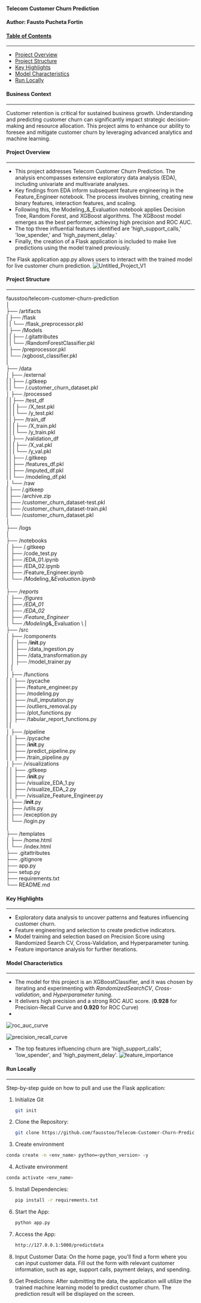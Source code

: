 #### **Telecom Customer Churn Prediction**
#### Author: **Fausto Pucheta Fortin**


#### <u>**Table of Contents**</u>
---
- [Project Overview](#Project-Overview)
- [Project Structure](#Project-Structure)
- [Key Highlights](#Key-Highlights)
- [Model Characteristics](#Model-Characteristics)
- [Run Locally](#Run-Locally)


#### **Business Context**
---
Customer retention is critical for sustained business growth. Understanding and predicting customer churn can significantly impact strategic decision-making and resource allocation. This project aims to enhance our ability to foresee and mitigate customer churn by leveraging advanced analytics and machine learning.


#### **Project Overview**
---
- This project addresses Telecom Customer Churn Prediction. The analysis encompasses extensive exploratory data analysis (EDA), including univariate and multivariate analyses.
- Key findings from EDA inform subsequent feature engineering in the Feature_Engineer notebook. The process involves binning, creating new binary features, interaction features, and scaling.
-  Following this, the Modeling_&_Evaluation notebook applies Decision Tree, Random Forest, and XGBoost algorithms. The XGBoost model emerges as the best performer, achieving high precision and ROC AUC.
-  The top three influential features identified are 'high_support_calls,' 'low_spender,' and 'high_payment_delay.' 
- Finally, the creation of a Flask application is included to make live predictions using the model trained previously.

The Flask application app.py allows users to interact with the trained model for live customer churn prediction.
![Untitled_Project_V1](https://github.com/fausstoo/Telecom-Customer-Churn-Prediction/assets/59534169/9d0ba389-91ae-4612-965e-576227772f69)


#### **Project Structure** 
---
fausstoo/telecom-customer-churn-prediction \
│ \
├── /artifacts \
|   ├── /flask \
|   |   └── /flask_preprocessor.pkl \
|   ├── /Models \
|   |   ├── /.gitattributes \
|   |   └── /RandomForestClassifier.pkl \
|   ├── /preprocessor.pkl \
|   └── /xgboost_classifier.pkl \
| \
├── /data \
│   ├── /external \
|   |   ├── /.gitkeep \
|   |   └── /.customer_churn_dataset.pkl \
│   ├── /processed \
|   |   ├── /test_df \
|   |   |   ├── /X_test.pkl \
|   |   |   └── /y_test.pkl \
|   |   ├── /train_df \
|   |   |   ├── /X_train.pkl \
|   |   |   └── /y_train.pkl \
|   |   ├── /validation_df \
|   |   |   ├── /X_val.pkl \
|   |   |   └── /y_val.pkl \
|   |   ├── /.gitkeep \
|   |   ├── /features_df.pkl \
|   |   ├── /imputed_df.pkl \
|   |   └── /modeling_df.pkl \
│   └── /raw \
|      ├── /.gitkeep \
|      ├── /archive.zip \
|      ├── /customer_churn_dataset-test.pkl \
|      ├── /customer_churn_dataset-train.pkl \
|      └── /customer_churn_dataset.pkl \
│ \
├── /logs \
│ \
├── /notebooks \
│   ├── /.gitkeep \
│   ├── /code_test.py \
│   ├── /EDA_01.ipynb \
│   ├── /EDA_02.ipynb \
│   ├── /Feature_Engineer.ipynb \
│   └── /Modeling_&_Evaluation.ipynb \
│ \
├── /reports \
│   ├── /figures \
│   ├── /EDA_01 \
│   ├── /EDA_02 \
│   ├── /Feature_Engineer \
│   └── /Modeling_&_Evaluation \ 
| \
├── /src \
│   ├── /components \
│   │   ├── /__init__.py \
│   │   ├── /data_ingestion.py \
│   │   ├── /data_transformation.py \
│   │   ├── /model_trainer.py \
│   | \
│   ├── /functions \
|   │   ├── /pycache \
|   │   ├── /feature_engineer.py \
|   │   ├── /modeling.py \
|   │   ├── /null_imputation.py \
|   │   ├── /outliers_removal.py \
|   │   ├── /plot_functions.py \
|   │   ├── /tabular_report_functions.py \
|   | \
│   ├── /pipeline \
|   │   ├── /pycache \
|   │   ├── /__init__.py \
|   │   ├── /predict_pipeline.py \
|   │   ├── /train_pipeline.py \
│   ├── /visualizations \
|   │   ├── .gitkeep \
|   │   ├── /__init__.py \
|   │   ├── /visualize_EDA_1.py \
|   │   ├── /visualize_EDA_2.py \
|   │   ├── /visualize_Feature_Engineer.py \
│   ├── /__init__.py \
│   ├── /utils.py \
│   ├── /exception.py \
│   └── /login.py \
│ \
├── /templates \
│   ├── /home.html \
│   └── /index.html \
├── .gitattributes \
├── .gitignore \
├── app.py \
├── setup.py \
├── requirements.txt \
└── README.md 

#### **Key Highlights**
---
- Exploratory data analysis to uncover patterns and features influencing customer churn.
- Feature engineering and selection to create predictive indicators.
- Model training and selection based on Precision Score using Randomized Search CV, Cross-Validation, and Hyperparameter tuning.
- Feature importance analysis for further iterations.


#### **Model Characteristics**
---
- The model for this project is an XGBoostClassifier, and it was chosen by iterating and experimenting with *RandomizedSearchCV*, *Cross-validation*, and *Hyperparameter tuning*.
- It delivers high precision and a strong ROC AUC score. (**0.928** for Precision-Recall Curve and **0.920** for ROC Curve)
- 
![roc_auc_curve](https://github.com/fausstoo/Telecom-Customer-Churn-Prediction/assets/59534169/1643e6ec-db6a-433b-ad8a-9420208590bc)

![precision_recall_curve](https://github.com/fausstoo/Telecom-Customer-Churn-Prediction/assets/59534169/b9f7ea54-aa8a-4a3c-a8d6-814ed63e3e0a)
  
- The top features influencing churn are 'high_support_calls', 'low_spender', and 'high_payment_delay'.
![feature_importance](https://github.com/fausstoo/Telecom-Customer-Churn-Prediction/assets/59534169/37ca26b7-c27a-451d-a93f-3afe05a2c7b1)


#### **Run Locally**
---
Step-by-step guide on how to pull and use the Flask application: 
1. Initialize Git 
   ```bash
   git init
   ```
   
2. Clone the Repository: 
   ```bash
   git clone https://github.com/fausstoo/Telecom-Customer-Churn-Prediction.git
   ```
   
3. Create environment
```bash
conda create -n <env_name> python=<python_version> -y
```

4. Activate environment
```bash
conda activate <env_name>
```

5. Install Dependencies: 
   ```bash
   pip install -r requirements.txt
   ```
   
6. Start the App: 
   ```bash
   python app.py
   ```
   
7. Access the App: 
   ```bash
   http://127.0.0.1:5000/predictdata
   ```
   
8. Input Customer Data: 
On the home page, you'll find a form where you can input customer data. Fill out the form with relevant customer information, such as age, support calls, payment delays, and spending.

9. Get Predictions: 
After submitting the data, the application will utilize the trained machine learning model to predict customer churn. The prediction result will be displayed on the screen.
